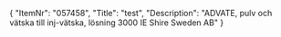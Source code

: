 {
  "ItemNr": "057458",
  "Title": "test",
  "Description": "ADVATE, pulv och vätska till inj-vätska, lösning 3000 IE Shire Sweden AB"
}